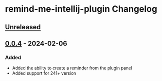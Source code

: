 <!-- Keep a Changelog guide -> https://keepachangelog.com -->

# remind-me-intellij-plugin Changelog

## [Unreleased]

## [0.0.4] - 2024-02-06

### Added
- Added the ability to create a reminder from the plugin panel
- Added support for 241+ version

[Unreleased]: https://github.com/anton-erofeev/remind-me-intellij-plugin/compare/v0.0.4...HEAD

[0.0.4]: https://github.com/anton-erofeev/remind-me-intellij-plugin/commits/v0.0.4
